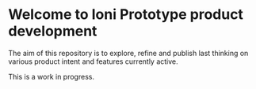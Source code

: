 # Welcome to Ioni Prototype product development

The aim of this repository is to explore, refine and publish last thinking on various product intent and features currently active.

This is a work in progress.

